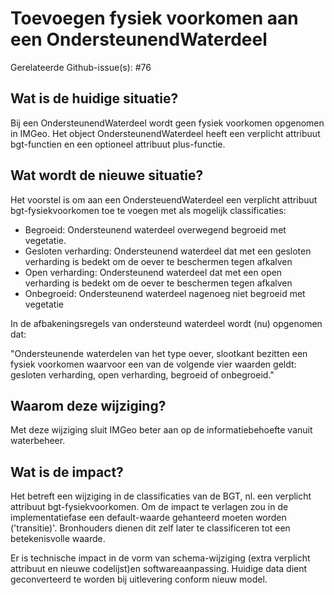 # Toevoegen fysiek voorkomen aan een OndersteunendWaterdeel

Gerelateerde Github-issue(s): #76

## Wat is de huidige situatie?

Bij een OndersteunendWaterdeel wordt geen fysiek voorkomen opgenomen in IMGeo. Het object OndersteunendWaterdeel heeft een verplicht attribuut bgt-functien en een optioneel attribuut plus-functie. 

## Wat wordt de nieuwe situatie?

Het voorstel is om aan een OndersteuendWaterdeel een verplicht attribuut bgt-fysiekvoorkomen toe te voegen met als mogelijk classificaties:

- Begroeid: Ondersteunend waterdeel overwegend begroeid met vegetatie.
- Gesloten verharding: Ondersteunend waterdeel dat met een gesloten verharding is bedekt om de oever te beschermen tegen afkalven
- Open verharding: Ondersteunend waterdeel dat met een open verharding is bedekt om de oever te beschermen tegen afkalven
- Onbegroeid: Ondersteunend waterdeel nagenoeg niet begroeid met vegetatie

In de afbakeningsregels van ondersteund waterdeel wordt (nu) opgenomen dat:

"Ondersteunende waterdelen van het type oever, slootkant bezitten een fysiek voorkomen waarvoor een van de volgende vier waarden geldt: gesloten verharding, open verharding, begroeid of onbegroeid."

## Waarom deze wijziging?

Met deze wijziging sluit IMGeo beter aan op de informatiebehoefte vanuit waterbeheer. 

## Wat is de impact?

Het betreft een wijziging in de classificaties van de BGT, nl. een verplicht attribuut bgt-fysiekvoorkomen. Om de impact te verlagen zou in de implementatiefase een default-waarde gehanteerd moeten worden ('transitie)'. Bronhouders dienen dit zelf later te classificeren tot een betekenisvolle waarde.

Er is technische impact in de vorm van schema-wijziging (extra verplicht attribuut en nieuwe codelijst)en softwareaanpassing. Huidige data dient geconverteerd te worden bij uitlevering conform nieuw model.
